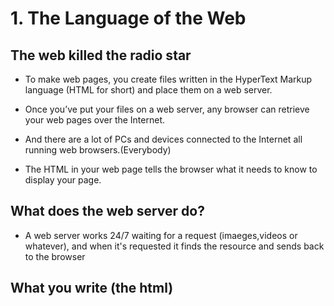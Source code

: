 # 1. The Language of the Web

## The web killed the radio star

* To make web pages, you create files written in the HyperText Markup language (HTML for short) and place them on a web server.

* Once you’ve put your files on a web server, any browser can retrieve your web pages over the Internet.

* And there are a lot of PCs and devices
connected to the Internet all running web
browsers.(Everybody)

* The HTML in your web page tells the
browser what it needs to know to display
your page. 

## What does the web server do?
* A web server works 24/7 waiting for a request (imaeges,videos or whatever), and when it's requested it finds the resource and sends back to the browser

## What you write (the html)
